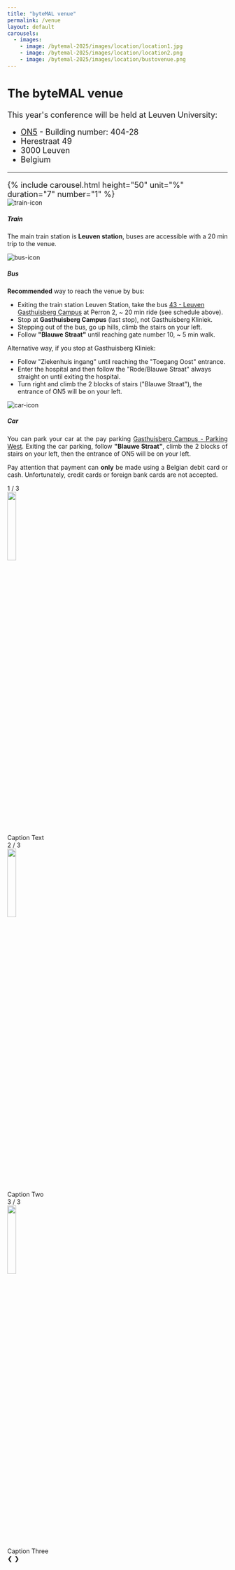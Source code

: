 ```yaml
---
title: "byteMAL venue"
permalink: /venue
layout: default
carousels:
  - images: 
    - image: /bytemal-2025/images/location/location1.jpg
    - image: /bytemal-2025/images/location/location2.png
    - image: /bytemal-2025/images/location/bustovenue.png
---
```


  <div class="col-sm-12 px-3">
	  <div class="jumbotron p-5" style="text-align:left; font-size:18px">
		  <h2><b>The byteMAL venue</b></h2>
		  <p> This year's conference will be held at Leuven University:
		  <ul>
			  <li><a href="https://www.kuleuven.be/kulag/en/gebouw/404-28" target="_blank">ON5</a> - Building number: 404-28</li>
			  <li>Herestraat 49</li>
			  <li>3000 Leuven</li>
			  <li>Belgium</li>
		  </ul>
	    </p>
		  <hr>
		  {% include carousel.html height="50" unit="%" duration="7" number="1" %}
	  </div>
	  
<div class="card-deck text-center">

  <div class="card">
    <img src="/bytemal-2025/images/Icons/train-icon.png" class="card-img-top px-4 py-1" alt="train-icon">
    <div class="card-body">
      <h5 class="card-title">Train</h5>
      <p class="card-text" style = "text-align: justify">The main train station is <b>Leuven station</b>, buses are accessible with a 20 min trip to the venue.</p>
    </div>
  </div>


  <div class="card">
    <img src="/bytemal-2025/images/Icons/bus-icon.png" class="card-img-top px-4 py-1" alt="bus-icon">
    <div class="card-body">
      <h5 class="card-title">Bus</h5>
      <p class="card-text" style = "text-align: justify"><b>Recommended</b> way to reach the venue by bus:
      <ul style = "text-align: left">
        <li>Exiting the train station Leuven Station, take the bus <a href="https://www.delijn.be/fr/lijnen/3043/?richtingCode=1&stopId=303126&clickSource=map" target="_blank">43 - Leuven Gasthuisberg Campus</a> at Perron 2, ~ 20 min ride (see schedule above).</li>
        <li>Stop at <b>Gasthuisberg Campus</b> (last stop), not Gasthuisberg Kliniek.</li>
        <li>Stepping out of the bus, go up hills, climb the stairs on your left.</li>
        <li>Follow <b>"Blauwe Straat"</b> until reaching gate number 10, ~ 5 min walk.</li>
	    </ul>
      </p>
      <p class="card-text" style = "text-align: justify">Alternative way, if you stop at Gasthuisberg Kliniek:
      <ul style = "text-align: left">
        <li>Follow "Ziekenhuis ingang" until reaching the "Toegang Oost" entrance.</li>
        <li>Enter the hospital and then follow the "Rode/Blauwe Straat" always straight on until exiting the hospital.</li>
        <li>Turn right and climb the 2 blocks of stairs ("Blauwe Straat"), the entrance of ON5 will be on your left.</li>
	    </ul>
      </p>
    </div>
  </div>
  
  <div class="card">
    <img src="/bytemal-2025/images/Icons/car-icon.png" class="card-img-top px-4 py-1" alt="car-icon">
    <div class="card-body">
      <h5 class="card-title">Car</h5>
      <p class="card-text" style = "text-align: justify">You can park your car at the pay parking <a href="https://www.uzleuven.be/en/contact/gasthuisberg/parking-gasthuisberg-campus#parking-west" target="_blank">Gasthuisberg Campus - Parking West</a>. Exiting the car parking, follow <b>"Blauwe Straat"</b>, climb the 2 blocks of stairs on your left, then the entrance of ON5 will be on your left.</p>
      <p class="card-text" style = "text-align: justify">Pay attention that payment can <b>only</b> be made using a Belgian debit card or cash.  Unfortunately, credit cards or foreign bank cards are not accepted.</p>
    </div>
    <!-- Slideshow container -->
    <div class="slideshow-container">
      <!-- Full-width images with number and caption text -->
      <div class="mySlides fade">
        <div class="numbertext">1 / 3</div>
        <img src="/bytemal-2025/images/location/car-indication-1.jpg" style="width:20%">
        <div class="text">Caption Text</div>
      </div>
      <div class="mySlides fade">
        <div class="numbertext">2 / 3</div>
        <img src="/bytemal-2025/images/location/car-indication-2.jpg" style="width:20%">
        <div class="text">Caption Two</div>
      </div>
      <div class="mySlides fade">
        <div class="numbertext">3 / 3</div>
        <img src="/bytemal-2025/images/location/car-indication-3.jpg" style="width:20%">
        <div class="text">Caption Three</div>
      </div>
      <!-- Next and previous buttons -->
      <a class="prev" onclick="plusSlides(-1)">&#10094;</a>
      <a class="next" onclick="plusSlides(1)">&#10095;</a>
    </div>
    <br>
    <!-- The dots/circles -->
    <div style="text-align:center">
      <span class="dot" onclick="currentSlide(1)"></span>
      <span class="dot" onclick="currentSlide(2)"></span>
      <span class="dot" onclick="currentSlide(3)"></span>
    </div> 
  </div>
</div>
